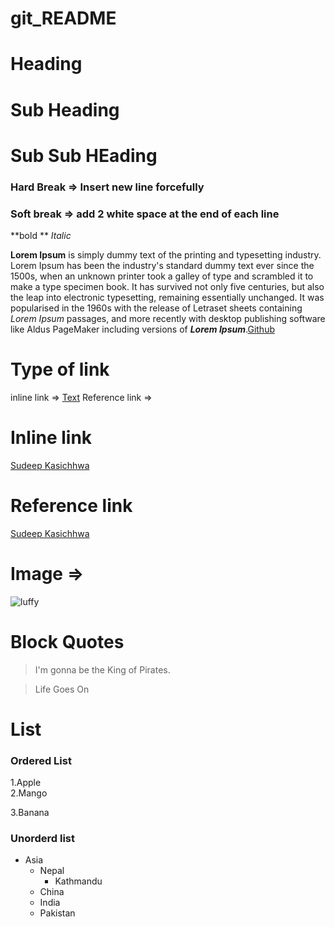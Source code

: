 # git_README
# Heading
# Sub Heading
# Sub Sub HEading

### Hard Break  => Insert new line forcefully

### Soft break  => add 2 white space at the end of each line

**bold **
_Italic_

**Lorem Ipsum** is simply dummy text of the printing and typesetting industry. Lorem Ipsum has been the industry's standard dummy text ever since the 1500s, when an unknown printer took a galley of type and scrambled it to make a type specimen book. It has survived not only five centuries, but also the leap into electronic typesetting, remaining essentially unchanged. It was popularised in the 1960s with the release of Letraset sheets containing _Lorem Ipsum_ passages, and more recently with desktop publishing software like Aldus PageMaker including versions of _**Lorem Ipsum**_.[Github]

# Type of link
  inline link => [Text](Link)
  Reference link =>
  
 # Inline link
 [Sudeep Kasichhwa](https://github.com/Sudeepkasichhwa)
 
 # Reference link
  [Sudeep Kasichhwa][Github]
  
  [Github]:https://github.com/Sudeepkasichhwa
  
  
  # Image => ![]()
  ![luffy](https://yt3.ggpht.com/a/AGF-l78n-d2STt0Ud2-roFYPdFvsmkwxnVz0YIS4hw=s900-c-k-c0xffffffff-no-rj-mo)
  
  # Block Quotes
  >I'm gonna be the King of Pirates.
  
  >Life Goes On
  
  # List
  
  ### Ordered List
  1.Apple  
  2.Mango  
  
  3.Banana
  
  ### Unorderd list
 * Asia  
   * Nepal  
     * Kathmandu  
   * China
   * India
   * Pakistan
